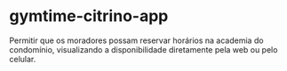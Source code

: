 # gymtime-citrino-app
Permitir que os moradores possam reservar horários na academia do condomínio, visualizando a disponibilidade diretamente pela web ou pelo celular.

